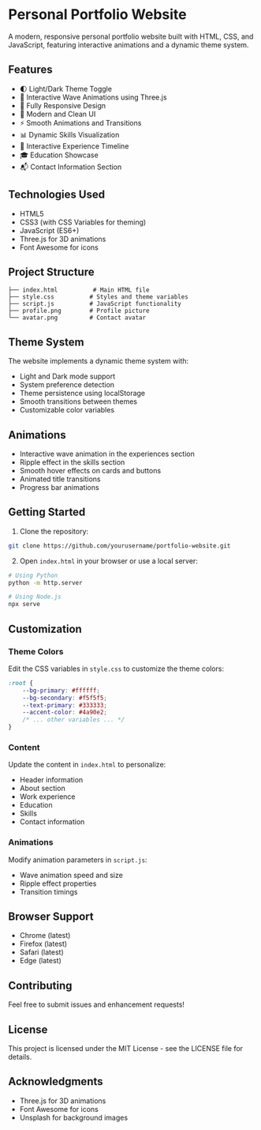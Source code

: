 # Personal Portfolio Website

A modern, responsive personal portfolio website built with HTML, CSS, and JavaScript, featuring interactive animations and a dynamic theme system.

## Features

- 🌓 Light/Dark Theme Toggle
- 🌊 Interactive Wave Animations using Three.js
- 📱 Fully Responsive Design
- 🎨 Modern and Clean UI
- ⚡ Smooth Animations and Transitions
- 📊 Dynamic Skills Visualization
- 📝 Interactive Experience Timeline
- 🎓 Education Showcase
- 📬 Contact Information Section

## Technologies Used

- HTML5
- CSS3 (with CSS Variables for theming)
- JavaScript (ES6+)
- Three.js for 3D animations
- Font Awesome for icons

## Project Structure

```
├── index.html          # Main HTML file
├── style.css          # Styles and theme variables
├── script.js          # JavaScript functionality
├── profile.png        # Profile picture
└── avatar.png         # Contact avatar
```

## Theme System

The website implements a dynamic theme system with:

- Light and Dark mode support
- System preference detection
- Theme persistence using localStorage
- Smooth transitions between themes
- Customizable color variables

## Animations

- Interactive wave animation in the experiences section
- Ripple effect in the skills section
- Smooth hover effects on cards and buttons
- Animated title transitions
- Progress bar animations

## Getting Started

1. Clone the repository:
```bash
git clone https://github.com/yourusername/portfolio-website.git
```

2. Open `index.html` in your browser or use a local server:
```bash
# Using Python
python -m http.server

# Using Node.js
npx serve
```

## Customization

### Theme Colors
Edit the CSS variables in `style.css` to customize the theme colors:

```css
:root {
    --bg-primary: #ffffff;
    --bg-secondary: #f5f5f5;
    --text-primary: #333333;
    --accent-color: #4a90e2;
    /* ... other variables ... */
}
```

### Content
Update the content in `index.html` to personalize:
- Header information
- About section
- Work experience
- Education
- Skills
- Contact information

### Animations
Modify animation parameters in `script.js`:
- Wave animation speed and size
- Ripple effect properties
- Transition timings

## Browser Support

- Chrome (latest)
- Firefox (latest)
- Safari (latest)
- Edge (latest)

## Contributing

Feel free to submit issues and enhancement requests!

## License

This project is licensed under the MIT License - see the LICENSE file for details.

## Acknowledgments

- Three.js for 3D animations
- Font Awesome for icons
- Unsplash for background images